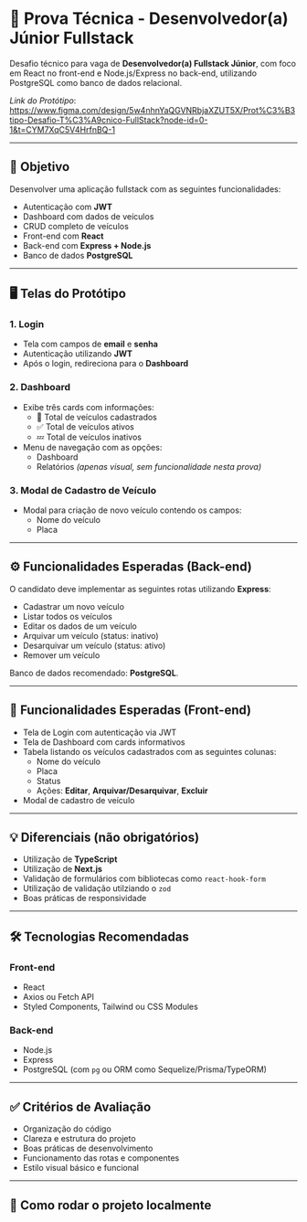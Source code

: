 # 🚗 Prova Técnica - Desenvolvedor(a) Júnior Fullstack

Desafio técnico para vaga de **Desenvolvedor(a) Fullstack Júnior**, com foco em React no front-end e Node.js/Express no back-end, utilizando PostgreSQL como banco de dados relacional.

*Link do Protótipo*: https://www.figma.com/design/5w4nhnYaQGVNRbjaXZUT5X/Prot%C3%B3tipo-Desafio-T%C3%A9cnico-FullStack?node-id=0-1&t=CYM7XqC5V4HrfnBQ-1

---

## 📌 Objetivo

Desenvolver uma aplicação fullstack com as seguintes funcionalidades:

- Autenticação com **JWT**
- Dashboard com dados de veículos
- CRUD completo de veículos
- Front-end com **React**
- Back-end com **Express + Node.js**
- Banco de dados **PostgreSQL**

---

## 🖥️ Telas do Protótipo

### 1. Login

- Tela com campos de **email** e **senha**
- Autenticação utilizando **JWT**
- Após o login, redireciona para o **Dashboard**

### 2. Dashboard

- Exibe três cards com informações:
  - 🚗 Total de veículos cadastrados
  - ✅ Total de veículos ativos
  - 💤 Total de veículos inativos
- Menu de navegação com as opções:
  - Dashboard
  - Relatórios *(apenas visual, sem funcionalidade nesta prova)*

### 3. Modal de Cadastro de Veículo

- Modal para criação de novo veículo contendo os campos:
  - Nome do veículo
  - Placa

---

## ⚙️ Funcionalidades Esperadas (Back-end)

O candidato deve implementar as seguintes rotas utilizando **Express**:

- Cadastrar um novo veículo
- Listar todos os veículos
- Editar os dados de um veículo
- Arquivar um veículo (status: inativo)
- Desarquivar um veículo (status: ativo)
- Remover um veículo

Banco de dados recomendado: **PostgreSQL**.

---

## 🎨 Funcionalidades Esperadas (Front-end)

- Tela de Login com autenticação via JWT
- Tela de Dashboard com cards informativos
- Tabela listando os veículos cadastrados com as seguintes colunas:
  - Nome do veículo
  - Placa
  - Status
  - Ações: **Editar**, **Arquivar/Desarquivar**, **Excluir**
- Modal de cadastro de veículo

---

## 💡 Diferenciais (não obrigatórios)

- Utilização de **TypeScript**
- Utilização de **Next.js**
- Validação de formulários com bibliotecas como `react-hook-form`
- Utilização de validação utilziando o `zod`
- Boas práticas de responsividade

---

## 🛠️ Tecnologias Recomendadas

### Front-end
- React
- Axios ou Fetch API
- Styled Components, Tailwind ou CSS Modules

### Back-end
- Node.js
- Express
- PostgreSQL (com `pg` ou ORM como Sequelize/Prisma/TypeORM)

---

## ✅ Critérios de Avaliação

- Organização do código
- Clareza e estrutura do projeto
- Boas práticas de desenvolvimento
- Funcionamento das rotas e componentes
- Estilo visual básico e funcional

---

## 🚀 Como rodar o projeto localmente
